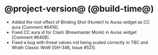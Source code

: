 # @project-version@ (@build-time@)

* Added the root effect of Binding Shot (Hunter) to Auras widget as CC aura [Comment #6416].
* Fixed CC aura id for Clash (Brewmaster Monk) in Auras widget [Comment #6408].
* Fixed a bug with threat values not being scaled correctly in TBC and Wrath Classic WoW [GH-346, Issue #521].
